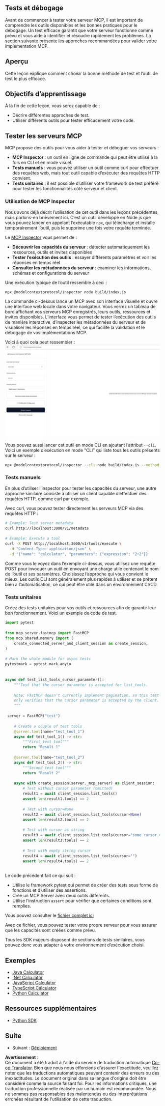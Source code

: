 <!--
CO_OP_TRANSLATOR_METADATA:
{
  "original_hash": "717f34718a773f6cf52d8445e40a96bf",
  "translation_date": "2025-05-16T15:22:34+00:00",
  "source_file": "03-GettingStarted/07-testing/README.md",
  "language_code": "fr"
}
-->
## Tests et débogage

Avant de commencer à tester votre serveur MCP, il est important de comprendre les outils disponibles et les bonnes pratiques pour le débogage. Un test efficace garantit que votre serveur fonctionne comme prévu et vous aide à identifier et résoudre rapidement les problèmes. La section suivante présente les approches recommandées pour valider votre implémentation MCP.

## Aperçu

Cette leçon explique comment choisir la bonne méthode de test et l’outil de test le plus efficace.

## Objectifs d’apprentissage

À la fin de cette leçon, vous serez capable de :

- Décrire différentes approches de test.
- Utiliser différents outils pour tester efficacement votre code.

## Tester les serveurs MCP

MCP propose des outils pour vous aider à tester et déboguer vos serveurs :

- **MCP Inspector** : un outil en ligne de commande qui peut être utilisé à la fois en CLI et en mode visuel.
- **Tests manuels** : vous pouvez utiliser un outil comme curl pour effectuer des requêtes web, mais tout outil capable d’exécuter des requêtes HTTP convient.
- **Tests unitaires** : il est possible d’utiliser votre framework de test préféré pour tester les fonctionnalités côté serveur et client.

### Utilisation de MCP Inspector

Nous avons déjà décrit l’utilisation de cet outil dans les leçons précédentes, mais parlons-en brièvement ici. C’est un outil développé en Node.js que vous pouvez lancer en appelant l’exécutable `npx`, qui télécharge et installe temporairement l’outil, puis le supprime une fois votre requête terminée.

Le [MCP Inspector](https://github.com/modelcontextprotocol/inspector) vous permet de :

- **Découvrir les capacités du serveur** : détecter automatiquement les ressources, outils et invites disponibles
- **Tester l’exécution des outils** : essayer différents paramètres et voir les réponses en temps réel
- **Consulter les métadonnées du serveur** : examiner les informations, schémas et configurations du serveur

Une exécution typique de l’outil ressemble à ceci :

```bash
npx @modelcontextprotocol/inspector node build/index.js
```

La commande ci-dessus lance un MCP avec son interface visuelle et ouvre une interface web locale dans votre navigateur. Vous verrez un tableau de bord affichant vos serveurs MCP enregistrés, leurs outils, ressources et invites disponibles. L’interface vous permet de tester l’exécution des outils de manière interactive, d’inspecter les métadonnées du serveur et de visualiser les réponses en temps réel, ce qui facilite la validation et le débogage de vos implémentations MCP.

Voici à quoi cela peut ressembler : ![Inspector](../../../../translated_images/connect.141db0b2bd05f096fb1dd91273771fd8b2469d6507656c3b0c9df4b3c5473929.fr.png)

Vous pouvez aussi lancer cet outil en mode CLI en ajoutant l’attribut `--cli`. Voici un exemple d’exécution en mode "CLI" qui liste tous les outils présents sur le serveur :

```sh
npx @modelcontextprotocol/inspector --cli node build/index.js --method tools/list
```

### Tests manuels

En plus d’utiliser l’inspector pour tester les capacités du serveur, une autre approche similaire consiste à utiliser un client capable d’effectuer des requêtes HTTP, comme curl par exemple.

Avec curl, vous pouvez tester directement les serveurs MCP via des requêtes HTTP :

```bash
# Example: Test server metadata
curl http://localhost:3000/v1/metadata

# Example: Execute a tool
curl -X POST http://localhost:3000/v1/tools/execute \
  -H "Content-Type: application/json" \
  -d '{"name": "calculator", "parameters": {"expression": "2+2"}}'
```

Comme vous le voyez dans l’exemple ci-dessus, vous utilisez une requête POST pour invoquer un outil en envoyant une charge utile contenant le nom de l’outil et ses paramètres. Choisissez l’approche qui vous convient le mieux. Les outils CLI sont généralement plus rapides à utiliser et se prêtent bien à l’automatisation, ce qui peut être utile dans un environnement CI/CD.

### Tests unitaires

Créez des tests unitaires pour vos outils et ressources afin de garantir leur bon fonctionnement. Voici un exemple de code de test.

```python
import pytest

from mcp.server.fastmcp import FastMCP
from mcp.shared.memory import (
    create_connected_server_and_client_session as create_session,
)

# Mark the whole module for async tests
pytestmark = pytest.mark.anyio


async def test_list_tools_cursor_parameter():
    """Test that the cursor parameter is accepted for list_tools.

    Note: FastMCP doesn't currently implement pagination, so this test
    only verifies that the cursor parameter is accepted by the client.
    """

 server = FastMCP("test")

    # Create a couple of test tools
    @server.tool(name="test_tool_1")
    async def test_tool_1() -> str:
        """First test tool"""
        return "Result 1"

    @server.tool(name="test_tool_2")
    async def test_tool_2() -> str:
        """Second test tool"""
        return "Result 2"

    async with create_session(server._mcp_server) as client_session:
        # Test without cursor parameter (omitted)
        result1 = await client_session.list_tools()
        assert len(result1.tools) == 2

        # Test with cursor=None
        result2 = await client_session.list_tools(cursor=None)
        assert len(result2.tools) == 2

        # Test with cursor as string
        result3 = await client_session.list_tools(cursor="some_cursor_value")
        assert len(result3.tools) == 2

        # Test with empty string cursor
        result4 = await client_session.list_tools(cursor="")
        assert len(result4.tools) == 2
    
```

Le code précédent fait ce qui suit :

- Utilise le framework pytest qui permet de créer des tests sous forme de fonctions et d’utiliser des assertions.
- Crée un MCP Server avec deux outils différents.
- Utilise l’instruction `assert` pour vérifier que certaines conditions sont remplies.

Vous pouvez consulter le [fichier complet ici](https://github.com/modelcontextprotocol/python-sdk/blob/main/tests/client/test_list_methods_cursor.py)

Avec ce fichier, vous pouvez tester votre propre serveur pour vous assurer que les capacités sont créées comme prévu.

Tous les SDK majeurs disposent de sections de tests similaires, vous pouvez donc vous adapter à votre environnement d’exécution choisi.

## Exemples

- [Java Calculator](../samples/java/calculator/README.md)
- [.Net Calculator](../../../../03-GettingStarted/samples/csharp)
- [JavaScript Calculator](../samples/javascript/README.md)
- [TypeScript Calculator](../samples/typescript/README.md)
- [Python Calculator](../../../../03-GettingStarted/samples/python)

## Ressources supplémentaires

- [Python SDK](https://github.com/modelcontextprotocol/python-sdk)

## Suite

- Suivant : [Déploiement](/03-GettingStarted/08-deployment/README.md)

**Avertissement** :  
Ce document a été traduit à l'aide du service de traduction automatique [Co-op Translator](https://github.com/Azure/co-op-translator). Bien que nous nous efforcions d'assurer l'exactitude, veuillez noter que les traductions automatiques peuvent contenir des erreurs ou des inexactitudes. Le document original dans sa langue d'origine doit être considéré comme la source faisant foi. Pour les informations critiques, une traduction professionnelle réalisée par un humain est recommandée. Nous ne sommes pas responsables des malentendus ou des interprétations erronées résultant de l'utilisation de cette traduction.